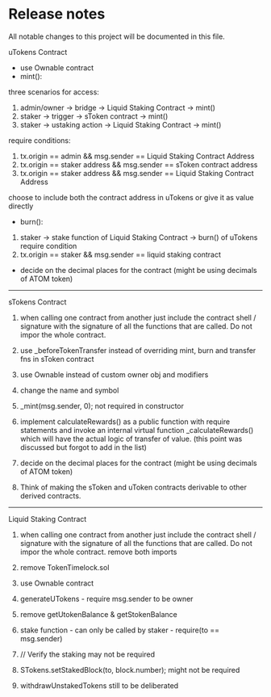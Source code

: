 # Release notes
All notable changes to this project will be documented in this file.


uTokens Contract
* use Ownable contract
* mint():

three scenarios for access:
1. admin/owner -> bridge -> Liquid Staking Contract -> mint()
2. staker -> trigger -> sToken contract -> mint()
3. staker -> ustaking action -> Liquid Staking Contract -> mint()

require conditions: 
1. tx.origin == admin && msg.sender == Liquid Staking Contract Address
2. tx.origin == staker address && msg.sender == sToken contract address
3. tx.origin == staker address && msg.sender == Liquid Staking Contract Address

choose to include both the contract address in uTokens or give it as value directly

* burn():
1. staker -> stake function of Liquid Staking Contract -> burn() of uTokens
require condition 
1. tx.origin == staker && msg.sender == liquid staking contract

* decide on the decimal places for the contract (might be using decimals of ATOM token)


-----------------------------------------------


sTokens Contract 
1. when calling one contract from another just include the contract shell / signature with the signature of all the functions that are called. Do not impor the whole contract.

2. use _beforeTokenTransfer instead of overriding mint, burn and transfer fns in sToken contract
3. use Ownable instead of custom owner obj and modifiers
4. change the name and symbol
5. _mint(msg.sender, 0); not required in constructor
6. implement calculateRewards() as a public function with require statements and invoke an internal virtual function _calculateRewards() which will have the actual logic of transfer of value. (this point was discussed but forgot to add in the list)
7. decide on the decimal places for the contract (might be using decimals of ATOM token)
8. Think of making the sToken and uToken contracts derivable to other derived contracts. 


-----------------------------------------------

Liquid Staking Contract

1. when calling one contract from another just include the contract shell / signature with the signature of all the functions that are called. Do not impor the whole contract. remove both imports

2. remove TokenTimelock.sol
3. use Ownable contract
4. generateUTokens - require msg.sender to be owner
5. remove getUtokenBalance & getStokenBalance
6. stake function - can only be called by staker - require(to == msg.sender)
7. // Verify the staking may not be required
8. STokens.setStakedBlock(to, block.number); might not be required
9. withdrawUnstakedTokens still to be deliberated





